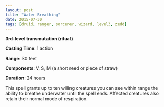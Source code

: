 ```yaml
---
layout: post
title: "Water Breathing"
date: 2015-07-30
tags: [druid, ranger, sorcerer, wizard, level3, zedd]
---
```


**3rd-level transmutation (ritual)**

**Casting Time**: 1 action

**Range**: 30 feet

**Components**: V, S, M (a short reed or piece of straw)

**Duration**: 24 hours

This spell grants up to ten willing creatures you can see within range the ability to breathe underwater until the spell ends. Affected creatures also retain their normal mode of respiration.
